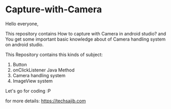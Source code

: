# Capture-with-Camera

Hello everyone,

This repository contains How to capture with Camera in android studio? and You get some important basic knowledge about of Camera handling system on android studio.

This Repository contains this kinds of subject:

1. Button
2. onClickListener Java Method
3. Camera handling system
4. ImageView system

Let's go for coding :P

for more details: https://techsajib.com
